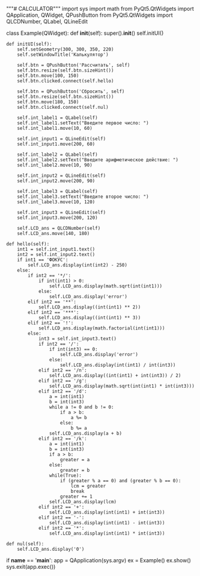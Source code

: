 """# CALCULATOR"""
import sys
import math
from PyQt5.QtWidgets import QApplication, QWidget, QPushButton
from PyQt5.QtWidgets import QLCDNumber, QLabel, QLineEdit


class Example(QWidget):
    def __init__(self):
        super().__init__()
        self.initUI()

    def initUI(self):
        self.setGeometry(300, 300, 350, 220)
        self.setWindowTitle('Калькулятор')

        self.btn = QPushButton('Рассчитать', self)
        self.btn.resize(self.btn.sizeHint())
        self.btn.move(100, 150)
        self.btn.clicked.connect(self.hello)

        self.btn = QPushButton('Сбросить', self)
        self.btn.resize(self.btn.sizeHint())
        self.btn.move(180, 150)
        self.btn.clicked.connect(self.nul)

        self.int_label1 = QLabel(self)
        self.int_label1.setText("Введите первое число: ")
        self.int_label1.move(10, 60)

        self.int_input1 = QLineEdit(self)
        self.int_input1.move(200, 60)

        self.int_label2 = QLabel(self)
        self.int_label2.setText("Введите арифметическое действие: ")
        self.int_label2.move(10, 90)

        self.int_input2 = QLineEdit(self)
        self.int_input2.move(200, 90)

        self.int_label3 = QLabel(self)
        self.int_label3.setText("Введите второе число: ")
        self.int_label3.move(10, 120)

        self.int_input3 = QLineEdit(self)
        self.int_input3.move(200, 120)

        self.LCD_ans = QLCDNumber(self)
        self.LCD_ans.move(140, 180)

    def hello(self):
        int1 = self.int_input1.text()
        int2 = self.int_input2.text()
        if int1 == 'ФОКУС':
            self.LCD_ans.display(int(int2) - 250)
        else:
            if int2 == '*/':
                if int(int1) > 0:
                    self.LCD_ans.display(math.sqrt(int(int1)))
                else:
                    self.LCD_ans.display('error')
            elif int2 == '**':
                self.LCD_ans.display((int(int1) ** 2))
            elif int2 == '***':
                self.LCD_ans.display((int(int1) ** 3))
            elif int2 == '!':
                self.LCD_ans.display(math.factorial(int(int1)))
            else:
                int3 = self.int_input3.text()
                if int2 == '/':
                    if int(int3) == 0:
                        self.LCD_ans.display('error')
                    else:
                        self.LCD_ans.display(int(int1) / int(int3))
                elif int2 == '/n':
                    self.LCD_ans.display((int(int1) + int(int3)) / 2)
                elif int2 == '/g':
                    self.LCD_ans.display(math.sqrt(int(int1) * int(int3)))                
                elif int2 == '/d':
                    a = int(int1)
                    b = int(int3)
                    while a != 0 and b != 0:
                        if a > b:
                            a %= b
                        else:
                            b %= a
                    self.LCD_ans.display(a + b)
                elif int2 == '/k':
                    a = int(int1)
                    b = int(int3)
                    if a > b:
                        greater = a
                    else:
                        greater = b
                    while(True):
                        if (greater % a == 0) and (greater % b == 0):
                            lcm = greater
                            break
                        greater += 1
                    self.LCD_ans.display(lcm)                    
                elif int2 == '+':
                    self.LCD_ans.display(int(int1) + int(int3))
                elif int2 == '-':
                    self.LCD_ans.display(int(int1) - int(int3))
                elif int2 == '*':
                    self.LCD_ans.display(int(int1) * int(int3))

    def nul(self):
        self.LCD_ans.display('0')


if __name__ == '__main__':
    app = QApplication(sys.argv)
    ex = Example()
    ex.show()
    sys.exit(app.exec())
